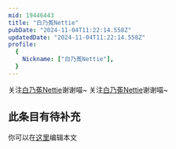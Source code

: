 ```yaml
---
mid: 19446443
title: "白乃菟Nettie"
pubDate: "2024-11-04T11:22:14.558Z"
updatedDate: "2024-11-04T11:22:14.558Z"
profile:
  {
    Nickname: ["白乃菟Nettie"],
  }
---
```


关注[白乃菟Nettie](https://space.bilibili.com/19446443)谢谢喵~ 关注[白乃菟Nettie](https://space.bilibili.com/19446443)谢谢喵~

## 此条目有待补充
你可以在[这里](https://github.com/Yuhanawa/VTuber.ICU-Content/edit/master/v/白乃菟Nettie/index.md)编辑本文
